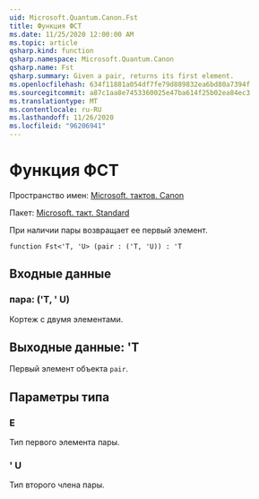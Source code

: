 ```yaml
---
uid: Microsoft.Quantum.Canon.Fst
title: Функция ФСТ
ms.date: 11/25/2020 12:00:00 AM
ms.topic: article
qsharp.kind: function
qsharp.namespace: Microsoft.Quantum.Canon
qsharp.name: Fst
qsharp.summary: Given a pair, returns its first element.
ms.openlocfilehash: 634f11881a054df7fe79d889832ea6bd80a7394f
ms.sourcegitcommit: a87c1aa8e7453360025e47ba614f25b02ea84ec3
ms.translationtype: MT
ms.contentlocale: ru-RU
ms.lasthandoff: 11/26/2020
ms.locfileid: "96206941"
---
```

# <a name="fst-function"></a>Функция ФСТ

Пространство имен: [Microsoft. тактов. Canon](xref:Microsoft.Quantum.Canon)

Пакет: [Microsoft. такт. Standard](https://nuget.org/packages/Microsoft.Quantum.Standard)


При наличии пары возвращает ее первый элемент.

```qsharp
function Fst<'T, 'U> (pair : ('T, 'U)) : 'T
```


## <a name="input"></a>Входные данные

### <a name="pair--tu"></a>пара: ('T, ' U)

Кортеж с двумя элементами.



## <a name="output--t"></a>Выходные данные: 'T

Первый элемент объекта `pair`.

## <a name="type-parameters"></a>Параметры типа

### <a name="t"></a>Е

Тип первого элемента пары.
### <a name="u"></a>' U

Тип второго члена пары.